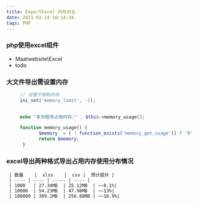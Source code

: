 ```yaml
---
title: ExportExcel 内存对比
date: 2021-03-24 10:14:34
tags: PHP
---
```


### php使用excel组件

- Maatwebsite\Excel
- todo

###  大文件导出需设置内存


```php
     // 设置不限制内存
     ini_set('memory_limit', -1);

 
     echo "本次程序占用内存:" . $this->memory_usage();

     function memory_usage() {
            $memory  = ( ! function_exists('memory_get_usage')) ? '0' : round(memory_get_usage()/1024/1024, 2).'MB';
            return $memory;
      }


```


###  excel导出两种格式导出占用内存使用分布情况
  
 
     | 数量    |  xlsx    |  csv |  预计提升 |
     | ---- | ---- | ----- | ---- |
     | 1000   | 27.34MB  | 25.12MB  | ~~8.1%|
     | 10000  | 54.23MB  | 47.98MB  | ~~13%|
     | 100000 | 309.1MB  | 256.88MB | ~~16.9%|
